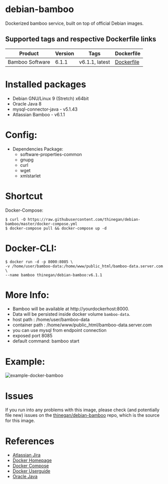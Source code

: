 # debian-bamboo
Dockerized bamboo service, built on top of official Debian images.

## Supported tags and respective Dockerfile links

| Product |Version | Tags  | Dockerfile |
|---------|--------|-------|------------|
| Bamboo Software | 6.1.1 | v6.1.1, latest | [Dockerfile](https://github.com/thinegan/debian-bamboo/blob/master/Dockerfile) |

# Installed packages
* Debian GNU/Linux 9 (Stretch) x64bit
* Oracle Java 8 
* mysql-connector-java - v5.1.43
* Atlassian Bamboo - v6.1.1

# Config:
* Dependencies Package:
  * software-properties-common
  * gnupg 
  * curl
  * wget
  * xmlstarlet

# Shortcut
Docker-Compose:
```console
$ curl -O https://raw.githubusercontent.com/thinegan/debian-bamboo/master/docker-compose.yml
$ docker-compose pull && docker-compose up -d
```

# Docker-CLI:
```console
$ docker run -d -p 8000:8085 \
-v /home/user/bamboo-data:/home/www/public_html/bamboo-data.server.com \
--name bamboo thinegan/debian-bamboo:v6.1.1
```

# More Info:
* Bamboo will be available at http://yourdockerhost:8000.
* Data will be persisted inside docker volume `bamboo-data`.
* host path : /home/user/bamboo-data
* container path : /home/www/public_html/bamboo-data.server.com
* you can use mysql from endpoint connection
* exposed port 8085
* default command: bamboo start

# Example:
![example-docker-bamboo](images/example-docker-jira.png)

# Issues
If you run into any problems with this image, please check (and potentially file new) issues on the [thinegan/debian-bamboo](https://github.com/thinegan/debian-bamboo) repo, which is the source for this image.

# References
* [Atlassian Jira](https://www.atlassian.com/software/bamboo)
* [Docker Homepage](https://www.docker.com/)
* [Docker Compose](https://docs.docker.com/compose/)
* [Docker Userguide](https://docs.docker.com/userguide/)
* [Oracle Java](https://java.com/en/download/)